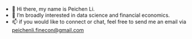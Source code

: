 - 👋 Hi there, my name is Peichen Li.
- 👀 I’m broadly interested in data science and financial economics.
- 📫 if you would like to connect or chat, feel free to send me an email via peichenli.finecon@gmail.com

<!---
peichenli3/peichenli3 is a ✨ special ✨ repository because its `README.md` (this file) appears on your GitHub profile.
You can click the Preview link to take a look at your changes.
--->
